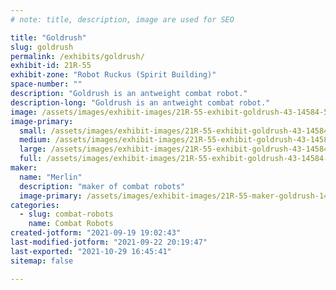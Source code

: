 ```yaml
---
# note: title, description, image are used for SEO

title: "Goldrush"
slug: goldrush
permalink: /exhibits/goldrush/
exhibit-id: 21R-55
exhibit-zone: "Robot Ruckus (Spirit Building)"
space-number: ""
description: "Goldrush is an antweight combat robot."
description-long: "Goldrush is an antweight combat robot."
image: /assets/images/exhibit-images/21R-55-exhibit-goldrush-43-14584-5943-large.jpg
image-primary: 
  small: /assets/images/exhibit-images/21R-55-exhibit-goldrush-43-14584-5943-small.jpg
  medium: /assets/images/exhibit-images/21R-55-exhibit-goldrush-43-14584-5943-medium.jpg
  large: /assets/images/exhibit-images/21R-55-exhibit-goldrush-43-14584-5943-large.jpg
  full: /assets/images/exhibit-images/21R-55-exhibit-goldrush-43-14584-5943-full.jpg
maker: 
  name: "Merlin"
  description: "maker of combat robots"
  image-primary: /assets/images/exhibit-images/21R-55-maker-goldrush-14584-medium.jpg
categories: 
  - slug: combat-robots
    name: Combat Robots
created-jotform: "2021-09-19 19:02:43"
last-modified-jotform: "2021-09-22 20:19:47"
last-exported: "2021-10-29 16:45:41"
sitemap: false

---
```

